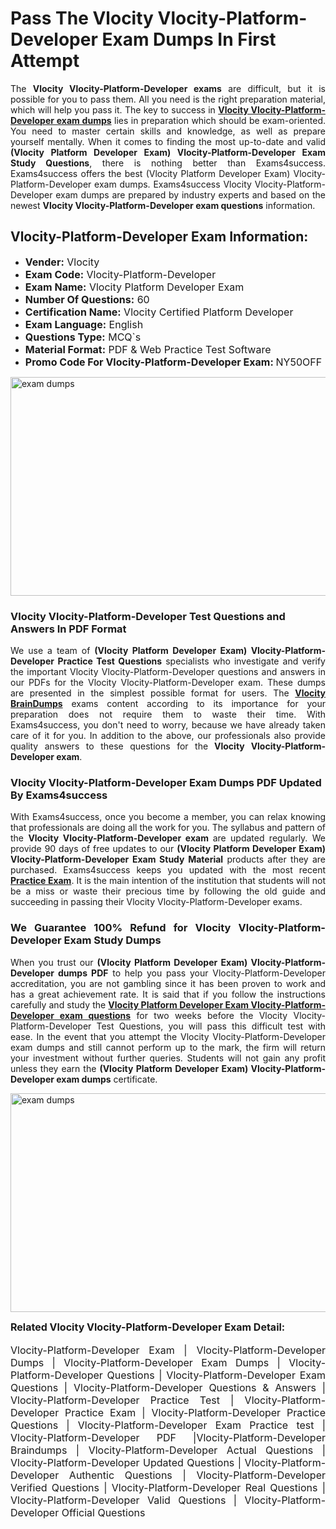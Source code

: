 <h1><strong><strong>Pass The Vlocity Vlocity-Platform-Developer Exam Dumps In First Attempt</strong></strong></h1> <p style="text-align:justify">The <strong>Vlocity Vlocity-Platform-Developer exams</strong> are difficult, but it is possible for you to pass them. All you need is the right preparation material, which will help you pass it. The key to success in <a href="https://www.exams4success.com/vlocity/vlocity-platform-developer-pdf-exam-dumps"><strong>Vlocity Vlocity-Platform-Developer exam dumps</strong></a> lies in preparation which should be exam-oriented. You need to master certain skills and knowledge, as well as prepare yourself mentally. When it comes to finding the most up-to-date and valid <strong>(Vlocity Platform Developer Exam) Vlocity-Platform-Developer Exam Study Questions</strong>, there is nothing better than Exams4success. Exams4success offers the best (Vlocity Platform Developer Exam) Vlocity-Platform-Developer exam dumps. Exams4success Vlocity Vlocity-Platform-Developer exam dumps are prepared by industry experts and based on the newest <strong>Vlocity Vlocity-Platform-Developer exam questions</strong> information.</p> <h2><strong><strong>Vlocity-Platform-Developer Exam Information:</strong></strong></h2> <ul> <li><span style="font-size:16px"><strong>Vender:</strong> Vlocity</span></li> <li><span style="font-size:16px"><strong>Exam Code:</strong> Vlocity-Platform-Developer</span></li> <li><span style="font-size:16px"><strong>Exam Name:</strong> Vlocity Platform Developer Exam</span></li> <li><span style="font-size:16px"><strong>Number Of Questions:</strong> 60</span></li> <li><span style="font-size:16px"><strong>Certification Name:</strong> Vlocity Certified Platform Developer</span></li> <li><span style="font-size:16px"><strong>Exam Language:</strong> English</span></li> <li><span style="font-size:16px"><strong>Questions Type:</strong> MCQ`s</span></li> <li><span style="font-size:16px"><strong>Material Format:</strong> PDF & Web Practice Test Software</span></li> <li><span style="font-size:16px"><strong>Promo Code For Vlocity-Platform-Developer Exam: </strong>NY50OFF</span></li> </ul> <p><a href="https://www.exams4success.com/vlocity/vlocity-platform-developer-pdf-exam-dumps" rel="no-follow"><img alt="exam dumps" src="https://www.certcollections.com/uploads/content/infrist1.png" style="height:350px; width:750px" /></a></p> <h3><strong>Vlocity Vlocity-Platform-Developer Test Questions and Answers In PDF Format</strong></h3> <p style="text-align:justify">We use a team of <strong>(Vlocity Platform Developer Exam) Vlocity-Platform-Developer Practice Test Questions</strong> specialists who investigate and verify the important Vlocity Vlocity-Platform-Developer questions and answers in our PDFs for the Vlocity Vlocity-Platform-Developer exam. These dumps are presented in the simplest possible format for users. The <a href="https://www.exams4success.com/vlocity-exam-dumps"><strong>Vlocity BrainDumps</strong></a> exams content according to its importance for your preparation does not require them to waste their time. With Exams4success, you don't need to worry, because we have already taken care of it for you. In addition to the above, our professionals also provide quality answers to these questions for the<strong> Vlocity Vlocity-Platform-Developer exam</strong>.</p> <h3><strong> Vlocity Vlocity-Platform-Developer Exam Dumps PDF Updated By Exams4success</strong></h3> <p style="text-align:justify">With Exams4success, once you become a member, you can relax knowing that professionals are doing all the work for you. The syllabus and pattern of the <strong>Vlocity Vlocity-Platform-Developer exam </strong>are updated regularly. We provide 90 days of free updates to our <strong>(Vlocity Platform Developer Exam) Vlocity-Platform-Developer Exam Study Material</strong> products after they are purchased. Exams4success keeps you updated with the most recent <a href="https://www.exams4success.com/"><strong>Practice Exam</strong></a>. It is the main intention of the institution that students will not be a miss or waste their precious time by following the old guide and succeeding in passing their Vlocity Vlocity-Platform-Developer exams.</p> <h3 style="text-align:justify"><strong>We Guarantee 100% Refund for Vlocity Vlocity-Platform-Developer Exam Study Dumps</strong></h3> <p style="text-align:justify">When you trust our <strong>(Vlocity Platform Developer Exam) Vlocity-Platform-Developer dumps PDF</strong> to help you pass your Vlocity-Platform-Developer accreditation, you are not gambling since it has been proven to work and has a great achievement rate. It is said that if you follow the instructions carefully and study the <a href="https://www.exams4success.com/vlocity/vlocity-platform-developer-pdf-exam-dumps"><strong>Vlocity Platform Developer Exam Vlocity-Platform-Developer exam questions</strong></a> for two weeks before the Vlocity Vlocity-Platform-Developer Test Questions, you will pass this difficult test with ease. In the event that you attempt the Vlocity Vlocity-Platform-Developer exam dumps and still cannot perform up to the mark, the firm will return your investment without further queries. Students will not gain any profit unless they earn the <strong>(Vlocity Platform Developer Exam) Vlocity-Platform-Developer exam dumps</strong> certificate.</p> <p style="text-align:justify"><a href="https://www.exams4success.com/vlocity/vlocity-platform-developer-pdf-exam-dumps" rel="no-follow"><img alt="exam dumps" src="https://www.certcollections.com/uploads/content/free_demo1.png" style="height:350px; width:750px" /></a></p> <p style="text-align:justify"><span style="font-size:16px"><strong>Related Vlocity Vlocity-Platform-Developer Exam Detail:</strong></span><br /> <br /> <span style="font-size:16px">Vlocity-Platform-Developer Exam | Vlocity-Platform-Developer Dumps | Vlocity-Platform-Developer Exam Dumps | Vlocity-Platform-Developer Questions | Vlocity-Platform-Developer Exam Questions | Vlocity-Platform-Developer Questions & Answers | Vlocity-Platform-Developer Practice Test | Vlocity-Platform-Developer Practice Exam | Vlocity-Platform-Developer Practice Questions | Vlocity-Platform-Developer Exam Practice test | Vlocity-Platform-Developer PDF |Vlocity-Platform-Developer Braindumps | Vlocity-Platform-Developer Actual Questions | Vlocity-Platform-Developer Updated Questions | Vlocity-Platform-Developer Authentic Questions | Vlocity-Platform-Developer Verified Questions | Vlocity-Platform-Developer Real Questions | Vlocity-Platform-Developer Valid Questions | Vlocity-Platform-Developer Official Questions</span></p>
